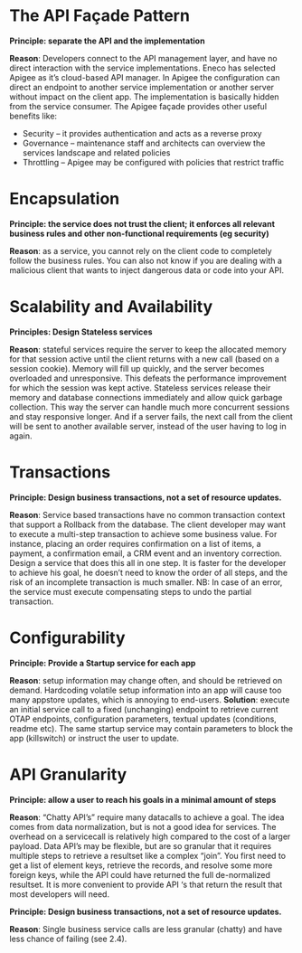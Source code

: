 # The API Façade Pattern
**Principle: separate the API and the implementation**

**Reason**: Developers connect to the API management layer, and have no direct interaction with the service implementations. 
Eneco has selected Apigee as it’s cloud-based API manager. In Apigee the configuration can direct an endpoint to another service implementation or another server without impact on the client app. The implementation is basically hidden from the service consumer.
The Apigee façade provides other useful benefits like:
-	Security – it provides authentication and acts as a reverse proxy
-	Governance – maintenance staff and architects can overview the services landscape and related policies
-	Throttling – Apigee may be configured with policies that restrict traffic

# Encapsulation 
**Principle: the service does not trust the client; it enforces all relevant business rules and other non-functional requirements (eg security)**

**Reason**: as a service, you cannot rely on the client code to completely follow the business rules. You can also not know if you are dealing with a malicious client that wants to inject dangerous data or code into your API.

# Scalability and Availability
**Principles: Design Stateless services**

**Reason**: stateful services require the server to keep the allocated memory for that session active until the client returns with a new call (based on a session cookie). Memory will fill up quickly, and the server becomes overloaded and unresponsive. This defeats the performance improvement for which the session was kept active. 
Stateless services release their memory and database connections immediately and allow quick garbage collection. This way the server can handle much more concurrent sessions and stay responsive longer. And if a server fails, the next call from the client will be sent to another available server, instead of the user having to log in again.

# Transactions
**Principle: Design business transactions, not a set of resource updates.**

**Reason**: Service based transactions have no common transaction context that support a Rollback from the database. 
The client developer may want to execute a multi-step transaction to achieve some business value. For instance, placing an order requires confirmation on a list of items, a payment, a confirmation email, a CRM event and an inventory correction. Design a service that does this all in one step. It is faster for the developer to achieve his goal, he doesn’t need to know the order of all steps, and the risk of an incomplete transaction is much smaller.
NB: In case of an error, the service must execute compensating steps to undo the partial transaction.

# Configurability
**Principle: Provide a Startup service for each app**

**Reason**: setup information may change often, and should be retrieved on demand. Hardcoding volatile setup information into an app will cause too many appstore updates, which is annoying to end-users.
**Solution**: execute an initial service call to a fixed (unchanging) endpoint to retrieve current OTAP endpoints, configuration parameters, textual updates (conditions, readme etc). 
The same startup service may contain parameters to block the app (killswitch) or instruct the user to update.

# API Granularity
**Principle: allow a user to reach his goals in a minimal amount of steps**

**Reason**: “Chatty API’s” require many datacalls to achieve a goal. The idea comes from data normalization, but is not a good idea for services. The overhead on a servicecall is relatively high compared to the cost of a larger payload. 
Data API’s may be flexible, but are so granular that it requires multiple steps to retrieve a resultset like a complex “join”. You first need to get a list of element keys, retrieve the records, and resolve some more foreign keys, while the API could have returned the full de-normalized resultset. It is more convenient to provide API ‘s that return the result that most developers will need.

**Principle: Design business transactions, not a set of resource updates.**

**Reason**: Single business service calls are less granular (chatty) and have less chance of failing (see 2.4).
